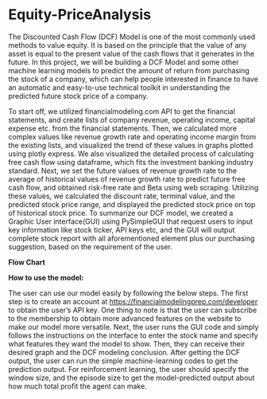 # Equity-PriceAnalysis

The Discounted Cash Flow (DCF) Model is one of the most commonly used methods to value equity. It is based on the principle that the value of any asset is equal to the present value of the cash flows that it generates in the future. In this project, we will be building a DCF Model and some other machine learning models to predict the amount of return from purchasing the stock of a company, which can help people interested in finance to have an automatic and easy-to-use technical toolkit in understanding the predicted future stock price of a company.

To start off, we utilized financialmodeling.com API to get the financial statements, and create lists of company revenue, operating income, capital expense etc. from the financial statements. Then, we calculated more complex values like revenue growth rate and operating income margin from the existing lists, and visualized the trend of these values in graphs plotted using plotly express. We also visualized the detailed process of calculating free cash flow using dataframe, which fits the investment banking industry standard. Next, we set the future values of revenue growth rate to the average of historical values of revenue growth rate to predict future free cash flow, and obtained risk-free rate and Beta using web scraping. Utilizing these values, we calculated the discount rate, terminal value, and the predicted stock price range, and displayed the predicted stock price on top of historical stock price. To summarize our DCF model, we created a Graphic User interface(GUI) using PySimpleGUI that request users to input key information like stock ticker, API keys etc, and the GUI will output complete stock report with all aforementioned element plus our purchasing suggestion, based on the requirement of the user. 

**Flow Chart**


**How to use the model:**

The user can use our model easily by following the below steps. The first step is to create an account at https://financialmodelingprep.com/developer to obtain the user’s API key. One thing to note is that the user can subscribe to the membership to obtain more advanced features on the website to make our model more versatile. Next, the user runs the GUI code and simply follows the instructions on the interface to enter the stock name and specify what features they want the model to show. Then, they can receive their desired graph and the DCF modeling conclusion. After getting the DCF output, the user can run the simple machine-learning codes to get the prediction output. For reinforcement learning, the user should specify the window size, and the episode size to get the model-predicted output about how much total profit the agent can make. 
